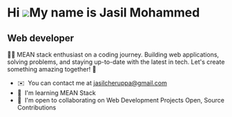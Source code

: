 Hi ![](https://user-images.githubusercontent.com/18350557/176309783-0785949b-9127-417c-8b55-ab5a4333674e.gif)My name is Jasil Mohammed
================================================================================================================================

Web developer
-------------

👨‍💻 MEAN stack enthusiast on a coding journey. Building web applications, solving problems, and staying up-to-date with the latest in tech. Let's create something amazing together! 🚀

* ✉️  You can contact me at [jasilcheruppa@gmail.com](mailto:jasilcheruppa@gmail.com)
* 🧠  I'm learning MEAN Stack
* 🤝  I'm open to collaborating on Web Development Projects Open, Source Contributions
